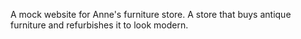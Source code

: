 A mock website for Anne's furniture store. A store that buys antique furniture and refurbishes it to look modern.
